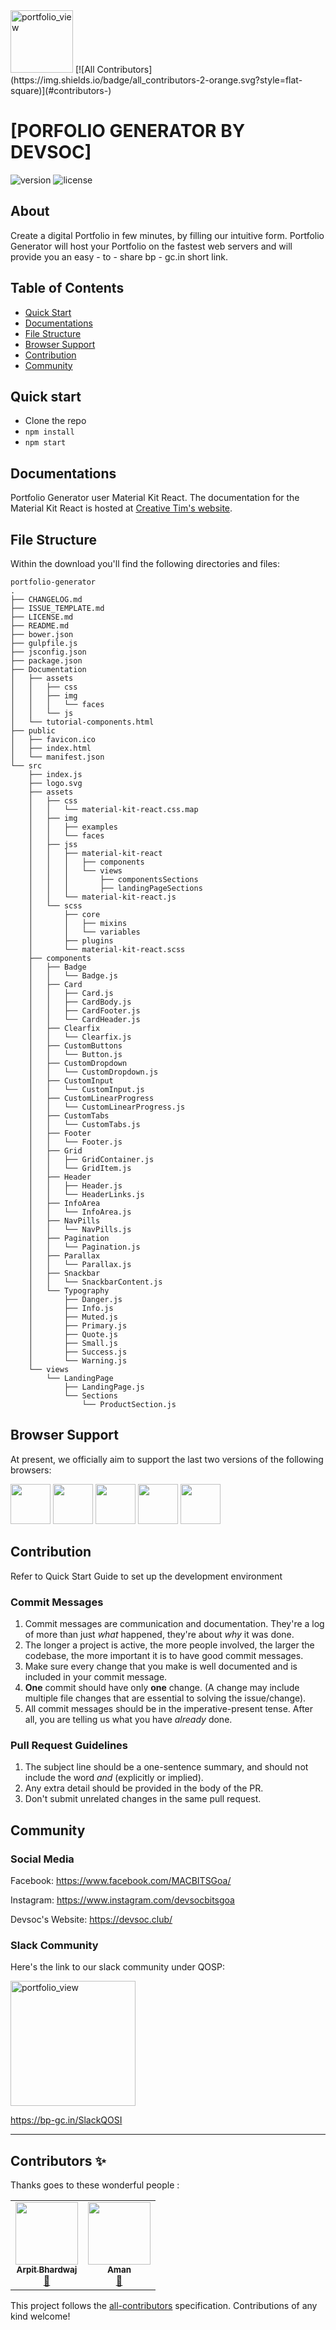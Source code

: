 <img width="100" alt="portfolio_view" src="https://devsoc.club/assets/img/logo.png">
<!-- ALL-CONTRIBUTORS-BADGE:START - Do not remove or modify this section -->
[![All Contributors](https://img.shields.io/badge/all_contributors-2-orange.svg?style=flat-square)](#contributors-)
<!-- ALL-CONTRIBUTORS-BADGE:END -->

# [PORFOLIO GENERATOR BY DEVSOC]


 ![version](https://img.shields.io/badge/version-1.0.0-blue.svg) ![license](https://img.shields.io/badge/license-MIT-blue.svg)

## About

Create a digital Portfolio in few minutes, by filling our intuitive form. Portfolio Generator will host your Portfolio on the fastest web servers and will provide you an easy - to - share bp - gc.in short link.

## Table of Contents
- [Quick Start](#quick-start)
- [Documentations](#documentations)
- [File Structure](#file-structure)
- [Browser Support](#browser-support)
- [Contribution](#contribution)
- [Community](#community)

## Quick start
- Clone the repo
- `npm install`
- `npm start`


## Documentations

Portfolio Generator user Material Kit React.
The documentation for the Material Kit React is hosted at [Creative Tim's website](https://demos.creative-tim.com/material-kit-react/#/documentation/tutorial).


## File Structure
Within the download you'll find the following directories and files:

```
portfolio-generator
.
├── CHANGELOG.md
├── ISSUE_TEMPLATE.md
├── LICENSE.md
├── README.md
├── bower.json
├── gulpfile.js
├── jsconfig.json
├── package.json
├── Documentation
│   ├── assets
│   │   ├── css
│   │   ├── img
│   │   │   └── faces
│   │   └── js
│   └── tutorial-components.html
├── public
│   ├── favicon.ico
│   ├── index.html
│   └── manifest.json
└── src
    ├── index.js
    ├── logo.svg
    ├── assets
    │   ├── css
    │   │   └── material-kit-react.css.map
    │   ├── img
    │   │   ├── examples
    │   │   └── faces
    │   ├── jss
    │   │   ├── material-kit-react
    │   │   │   ├── components
    │   │   │   └── views
    │   │   │       ├── componentsSections
    │   │   │       ├── landingPageSections
    │   │   └── material-kit-react.js
    │   └── scss
    │       ├── core
    │       │   ├── mixins
    │       │   └── variables
    │       ├── plugins
    │       └── material-kit-react.scss
    ├── components
    │   ├── Badge
    │   │   └── Badge.js
    │   ├── Card
    │   │   ├── Card.js
    │   │   ├── CardBody.js
    │   │   ├── CardFooter.js
    │   │   └── CardHeader.js
    │   ├── Clearfix
    │   │   └── Clearfix.js
    │   ├── CustomButtons
    │   │   └── Button.js
    │   ├── CustomDropdown
    │   │   └── CustomDropdown.js
    │   ├── CustomInput
    │   │   └── CustomInput.js
    │   ├── CustomLinearProgress
    │   │   └── CustomLinearProgress.js
    │   ├── CustomTabs
    │   │   └── CustomTabs.js
    │   ├── Footer
    │   │   └── Footer.js
    │   ├── Grid
    │   │   ├── GridContainer.js
    │   │   └── GridItem.js
    │   ├── Header
    │   │   ├── Header.js
    │   │   └── HeaderLinks.js
    │   ├── InfoArea
    │   │   └── InfoArea.js
    │   ├── NavPills
    │   │   └── NavPills.js
    │   ├── Pagination
    │   │   └── Pagination.js
    │   ├── Parallax
    │   │   └── Parallax.js
    │   ├── Snackbar
    │   │   └── SnackbarContent.js
    │   └── Typography
    │       ├── Danger.js
    │       ├── Info.js
    │       ├── Muted.js
    │       ├── Primary.js
    │       ├── Quote.js
    │       ├── Small.js
    │       ├── Success.js
    │       └── Warning.js
    └── views
        └── LandingPage
            ├── LandingPage.js
            └── Sections
                └── ProductSection.js

```


## Browser Support

At present, we officially aim to support the last two versions of the following browsers:

<img src="https://github.com/creativetimofficial/public-assets/blob/master/logos/chrome-logo.png?raw=true" width="64" height="64"> <img src="https://raw.githubusercontent.com/creativetimofficial/public-assets/master/logos/firefox-logo.png" width="64" height="64"> <img src="https://raw.githubusercontent.com/creativetimofficial/public-assets/master/logos/edge-logo.png" width="64" height="64"> <img src="https://raw.githubusercontent.com/creativetimofficial/public-assets/master/logos/safari-logo.png" width="64" height="64"> <img src="https://raw.githubusercontent.com/creativetimofficial/public-assets/master/logos/opera-logo.png" width="64" height="64">

## Contribution
Refer to Quick Start Guide to set up the development environment

### Commit Messages
1. Commit messages are communication and documentation. They're a log of more than just *what* happened, they're about *why* it was done.
1. The longer a project is active, the more people involved, the larger the codebase, the more important it is to have good commit messages.
1. Make sure every change that you make is well documented and is included in your commit message.
1. **One** commit should have only **one** change. (A change may include multiple file changes that are essential to solving the issue/change).
1. All commit messages should be in the imperative-present tense. After all, you are telling us what you have *already* done.

### Pull Request Guidelines
1. The subject line should be a one-sentence summary, and should not include
   the word *and* (explicitly or implied).
1. Any extra detail should be provided in the body of the PR.
1. Don't submit unrelated changes in the same pull request.

## Community

### Social Media

Facebook: <https://www.facebook.com/MACBITSGoa/>

Instagram: <https://www.instagram.com/devsocbitsgoa>

Devsoc's Website: <https://devsoc.club/>

### Slack Community 

Here's the link to our slack community under QOSP:

<a href = "https://quarkopensour-wne8586.slack.com/join/shared_invite/zt-g108dg34-qW7vhZcLLCkJlc5xlFby9Q#/"><img width="200" alt="portfolio_view" src="https://a.slack-edge.com/4a5c4/marketing/img/icons/icon_slack.svg"></a>

<https://bp-gc.in/SlackQOSI>

---






## Contributors ✨

Thanks goes to these wonderful people :

<!-- ALL-CONTRIBUTORS-LIST:START - Do not remove or modify this section -->
<!-- prettier-ignore-start -->
<!-- markdownlint-disable -->
<table>
  <tr>
    <td align="center"><a href="https://github.com/arpitbhardwaj24"><img src="https://avatars1.githubusercontent.com/u/42579371?v=4" width="100px;" alt=""/><br /><sub><b>Arpit Bhardwaj</b></sub></a><br /><a href="#maintenance-arpitbhardwaj24" title="Maintenance">🚧</a></td>
    <td align="center"><a href="https://github.com/Alien0525"><img src="https://avatars1.githubusercontent.com/u/60143745?v=4" width="100px;" alt=""/><br /><sub><b>Aman</b></sub></a><br /><a href="#maintenance-Alien0525" title="Maintenance">🚧</a></td>
  </tr>
</table>

<!-- markdownlint-enable -->
<!-- prettier-ignore-end -->
<!-- ALL-CONTRIBUTORS-LIST:END -->

This project follows the [all-contributors](https://github.com/all-contributors/all-contributors) specification. Contributions of any kind welcome!
